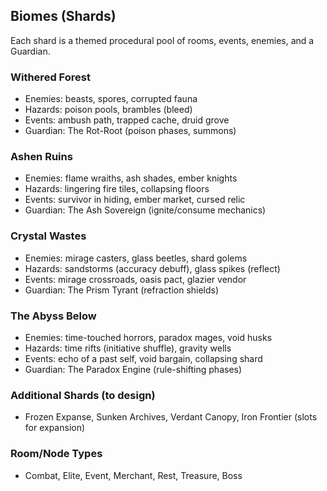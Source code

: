 ## Biomes (Shards)

Each shard is a themed procedural pool of rooms, events, enemies, and a Guardian.

### Withered Forest
- Enemies: beasts, spores, corrupted fauna
- Hazards: poison pools, brambles (bleed)
- Events: ambush path, trapped cache, druid grove
- Guardian: The Rot-Root (poison phases, summons)

### Ashen Ruins
- Enemies: flame wraiths, ash shades, ember knights
- Hazards: lingering fire tiles, collapsing floors
- Events: survivor in hiding, ember market, cursed relic
- Guardian: The Ash Sovereign (ignite/consume mechanics)

### Crystal Wastes
- Enemies: mirage casters, glass beetles, shard golems
- Hazards: sandstorms (accuracy debuff), glass spikes (reflect)
- Events: mirage crossroads, oasis pact, glazier vendor
- Guardian: The Prism Tyrant (refraction shields)

### The Abyss Below
- Enemies: time-touched horrors, paradox mages, void husks
- Hazards: time rifts (initiative shuffle), gravity wells
- Events: echo of a past self, void bargain, collapsing shard
- Guardian: The Paradox Engine (rule-shifting phases)

### Additional Shards (to design)
- Frozen Expanse, Sunken Archives, Verdant Canopy, Iron Frontier (slots for expansion)

### Room/Node Types
- Combat, Elite, Event, Merchant, Rest, Treasure, Boss


